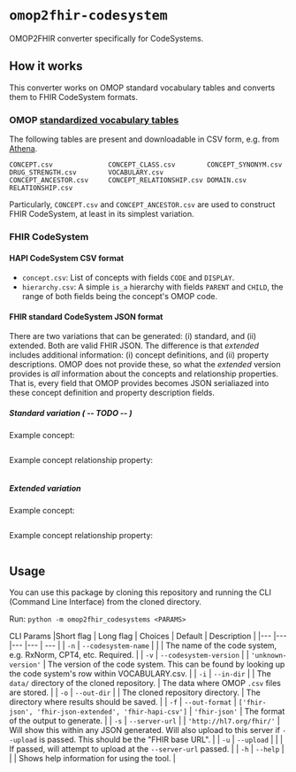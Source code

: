 # `omop2fhir-codesystem`
OMOP2FHIR converter specifically for CodeSystems.

## How it works
This converter works on OMOP standard vocabulary tables and converts them to FHIR CodeSystem formats.

### OMOP [standardized vocabulary tables](https://ohdsi.github.io/CommonDataModel/)
The following tables are present and downloadable in CSV form, e.g. from [Athena](https://athena.ohdsi.org/).
```
CONCEPT.csv              CONCEPT_CLASS.csv        CONCEPT_SYNONYM.csv      DRUG_STRENGTH.csv        VOCABULARY.csv
CONCEPT_ANCESTOR.csv     CONCEPT_RELATIONSHIP.csv DOMAIN.csv               RELATIONSHIP.csv
```

Particularly, `CONCEPT.csv` and `CONCEPT_ANCESTOR.csv` are used to construct FHIR CodeSystem, at least in its simplest 
variation.

### FHIR CodeSystem
#### HAPI CodeSystem CSV format
- `concept.csv`: List of concepts with fields `CODE` and `DISPLAY`.
- `hierarchy.csv`: A simple `is_a` hierarchy with fields `PARENT` and `CHILD`, the range of both fields being the 
concept's OMOP code.

#### FHIR standard CodeSystem JSON format
There are two variations that can be generated: (i) standard, and (ii) extended. 
Both are valid FHIR JSON. The difference is that _extended_ includes additional 
information: (i) concept definitions, and (ii) property descriptions. OMOP does
not provide these, so what the _extended_ version provides is _all_ information
about the concepts and relationship properties. That is, every field  that OMOP
provides becomes JSON serialiazed into these concept definition and property 
description fields.

##### Standard variation ( -- TODO -- )
Example concept:
```json

```

Example concept relationship property:
```json

```

##### Extended variation
Example concept:
```json

```

Example concept relationship property:
```json

```

## Usage
You can use this package by cloning this repository and running the CLI (Command
Line Interface) from the cloned directory.

Run: `python -m omop2fhir_codesystems <PARAMS>`

CLI Params
|Short flag | Long flag | Choices | Default | Description |
|---	|---	|---	|--- | --- |
| `-n` | `--codesystem-name` |  |  | The name of the code system, e.g. RxNorm, CPT4, etc. Required. |
| `-v` | `--codesystem-version` | | `'unknown-version'` | The version of the code system. This can be found by looking up the code system's row within VOCABULARY.csv. |
| `-i` | `--in-dir` | | The `data/` directory of the cloned repository. | The data where OMOP `.csv` files are stored. |
| `-o` | `--out-dir` | | The cloned repository directory. | The directory where results should be saved. |
| `-f` | `--out-format` | `['fhir-json', 'fhir-json-extended', 'fhir-hapi-csv']` | `'fhir-json'` | The format of the output to generate. |
| `-s` | `--server-url` | | `'http://hl7.org/fhir/'` | Will show this within any JSON generated. Will also upload to this server if `--upload` is passed. This should be the "FHIR base URL". |
| `-u` | `--upload` | | | If passed, will attempt to upload at the `--server-url` passed. |
| `-h` | `--help` | | | Shows help information for using the tool. |
